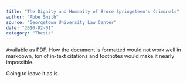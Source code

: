 ```yaml
---
title: "The Dignity and Humanity of Bruce Springsteen's Criminals"
author: "Abbe Smith"
source: "Georgetown University Law Center"
date: "2010-02-01"
category: "Thesis"
---
```


Available as PDF. How the document is formatted would not work well in markdown, ton of in-text citations and footnotes would make it nearly impossible.

Going to leave it as is.

